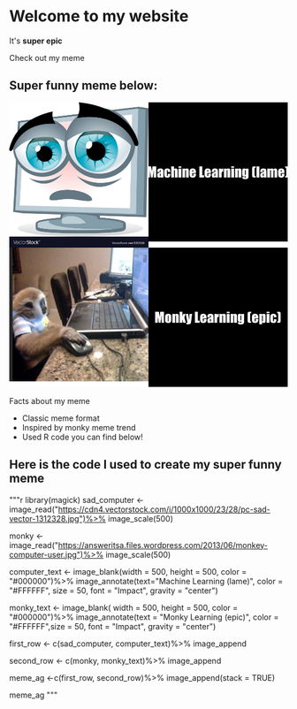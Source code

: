 # Welcome to my website
 It's **super epic**

Check out my meme
## Super funny meme below:
![](AG_meme.png)

Facts about my meme 
* Classic meme format
* Inspired by monky meme trend
* Used R code you can find below!

## Here is the code I used to create my super funny meme
"""r
library(magick)
sad_computer <- image_read("https://cdn4.vectorstock.com/i/1000x1000/23/28/pc-sad-vector-1312328.jpg")%>%
  image_scale(500)

monky <- image_read("https://answeritsa.files.wordpress.com/2013/06/monkey-computer-user.jpg")%>%
  image_scale(500)

computer_text <- image_blank(width = 500, height = 500, color = "#000000")%>%
  image_annotate(text="Machine Learning (lame)", color = "#FFFFFF", size = 50, font = "Impact", gravity = "center")

monky_text <- image_blank( width = 500, height = 500, color = "#000000")%>%
  image_annotate(text = "Monky Learning (epic)", color = "#FFFFFF",size = 50, font = "Impact", gravity = "center")

first_row <- c(sad_computer, computer_text)%>%
  image_append 

second_row <- c(monky, monky_text)%>%
  image_append

meme_ag <-c(first_row, second_row)%>%
  image_append(stack = TRUE)

meme_ag
"""
